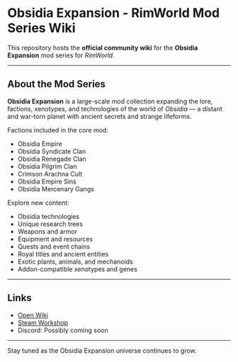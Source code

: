 # Obsidia Expansion - RimWorld Mod Series Wiki

This repository hosts the **official community wiki** for the **Obsidia Expansion** mod series for *RimWorld*.

---

## About the Mod Series

**Obsidia Expansion** is a large-scale mod collection expanding the lore, factions, xenotypes, and technologies of the world of *Obsidia* — a distant and war-torn planet with ancient secrets and strange lifeforms.

Factions included in the core mod:
- Obsidia Empire
- Obsidia Syndicate Clan  
- Obsidia Renegade Clan  
- Obsidia Pilgrim Clan  
- Crimson Arachna Cult
- Obsidia Empire Sins
- Obsidia Mercenary Gangs  

Explore new content:
- Obsidia technologies  
- Unique research trees  
- Weapons and armor  
- Equipment and resources  
- Quests and event chains  
- Royal titles and ancient entities  
- Exotic plants, animals, and mechanoids  
- Addon-compatible xenotypes and genes  

---

## Links

- [Open Wiki](https://github.com/MrLored/ObsidiaExpansion/wiki)  
- [Steam Workshop](https://steamcommunity.com/workshop/filedetails/?id=2898193508)  
- Discord: Possibly coming soon

---

Stay tuned as the Obsidia Expansion universe continues to grow.
